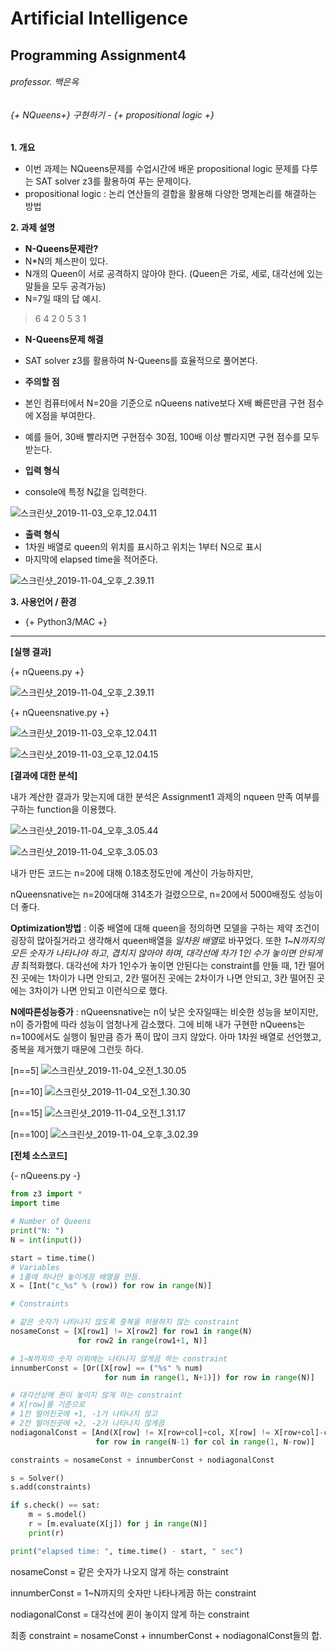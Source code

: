 Artificial Intelligence
======
Programming Assignment4
------
###### professor. 백은옥</br>
###### {+ NQueens+} 구현하기 - {+ propositional logic +}


**1. 개요**


* 이번 과제는 NQueens문제를 수업시간에 배운 propositional logic 문제를 다루는 SAT solver z3를 활용하여 푸는 문제이다.</br>
* propositional logic : 논리 연산들의 결합을 활용해 다양한 명제논리를 해결하는 방법


**2. 과제 설명**
* __N-Queens문제란?__
 * N*N의 체스판이 있다.
 * N개의 Queen이 서로 공격하지 않아야 한다. (Queen은 가로, 세로, 대각선에 있는 말들을 모두 공격가능)
 * N=7일 때의 답 예시.


> 6 4 2 0 5 3 1

* __N-Queens문제 해결__
 * SAT solver z3를 활용하여 N-Queens를 효율적으로 풀어본다.

* __주의할 점__
 * 본인 컴퓨터에서 N=20을 기준으로 nQueens native보다 X배 빠른만큼 구현 점수에 X점을 부여한다.
 * 예를 들어, 30배 빨라지면 구현점수 30점, 100배 이상 빨라지면 구현 점수를 모두 받는다.

* __입력 형식__
 * console에 특정 N값을 입력한다.


![스크린샷_2019-11-03_오후_12.04.11](/uploads/2322e1f5f02c453d576d4875e8666719/스크린샷_2019-11-03_오후_12.04.11.png)


* __출력 형식__
 * 1차원 배열로 queen의 위치를 표시하고 위치는 1부터 N으로 표시
 * 마지막에 elapsed time을 적어준다.

![스크린샷_2019-11-04_오후_2.39.11](/uploads/2decf9716a96a645c34a5d4a8b21e31f/스크린샷_2019-11-04_오후_2.39.11.png)

**3. 사용언어 / 환경**


* {+ Python3/MAC +}


---
**[실행 결과]**

{+ nQueens.py +}

![스크린샷_2019-11-04_오후_2.39.11](/uploads/670e90a64fb602f3e2670f8fff1b0c7c/스크린샷_2019-11-04_오후_2.39.11.png)

{+ nQueensnative.py +}

![스크린샷_2019-11-03_오후_12.04.11](/uploads/c8578ccfb528e882c1a986d4df3db0fd/스크린샷_2019-11-03_오후_12.04.11.png)


![스크린샷_2019-11-03_오후_12.04.15](/uploads/120ffcbb411859b5013048d844132ae7/스크린샷_2019-11-03_오후_12.04.15.png)

**[결과에 대한 분석]**


내가 계산한 결과가 맞는지에 대한 분석은 Assignment1 과제의 nqueen 만족  여부를 구하는 function을 이용했다.


![스크린샷_2019-11-04_오후_3.05.44](/uploads/f642254928cd4ddab9e72afdf76f8ba7/스크린샷_2019-11-04_오후_3.05.44.png)


![스크린샷_2019-11-04_오후_3.05.03](/uploads/b8769adc6e107fe6962ed43b73713990/스크린샷_2019-11-04_오후_3.05.03.png)


내가 만든 코드는 n=20에 대해 0.18초정도만에 계산이 가능하지만,


nQueensnative는 n=20에대해 314초가 걸렸으므로, n=20에서 5000배정도 성능이 더 좋다.


__Optimization방법__ : 이중 배열에 대해 queen을 정의하면 모델을 구하는 제약 조건이 굉장히 많아질거라고 생각해서 queen배열을 *일차원 배열*로 바꾸었다. 또한 *1~N까지의 모든 숫자가 나타나야 하고*, *겹치지 않아야 하며*, *대각선에 차가 1인 수가 놓이면 안되게끔* 최적화했다. 대각선에 차가 1인수가 놓이면 안된다는 constraint를 만들 때, 1칸 떨어진 곳에는 1차이가 나면 안되고, 2칸 떨어진 곳에는 2차이가 나면 안되고, 3칸 떨어진 곳에는 3차이가 나면 안되고 이런식으로 했다.


__N에따른성능증가__ : nQueensnative는 n이 낮은 숫자일때는 비슷한 성능을 보이지만, n이 증가함에 따라 성능이 엄청나게 감소했다. 그에 비해 내가 구현한 nQueens는 n=100에서도 실행이 될만큼 증가 폭이 많이 크지 않았다. 아마 1차원 배열로 선언했고, 중복을 제거했기 때문에 그런듯 하다.

[n==5]
![스크린샷_2019-11-04_오전_1.30.05](/uploads/99497f44fb5b467ceb2607f8a2a32bc9/스크린샷_2019-11-04_오전_1.30.05.png)

[n==10]
![스크린샷_2019-11-04_오전_1.30.30](/uploads/4e4a9d490f3e6929dcbd92346a225cde/스크린샷_2019-11-04_오전_1.30.30.png)

[n==15]
![스크린샷_2019-11-04_오전_1.31.17](/uploads/9469aa15bc41e7599920412f52199cd9/스크린샷_2019-11-04_오전_1.31.17.png)

[n==100]
![스크린샷_2019-11-04_오후_3.02.39](/uploads/ec87183e2f9319bd719c2eeb9c643914/스크린샷_2019-11-04_오후_3.02.39.png)


**[전체 소스코드]**


{- nQueens.py -}

```python
from z3 import *
import time

# Number of Queens
print("N: ")
N = int(input())

start = time.time()
# Variables
# 1줄에 하나만 놓이게끔 배열을 만듬.
X = [Int("c_%s" % (row)) for row in range(N)]

# Constraints

# 같은 숫자가 나타나지 않도록 중복을 허용하지 않는 constraint
nosameConst = [X[row1] != X[row2] for row1 in range(N)
               for row2 in range(row1+1, N)]

# 1~N까지의 숫자 이외에는 나타나지 않게끔 하는 constraint
innumberConst = [Or([X[row] == ("%s" % num)
                     for num in range(1, N+1)]) for row in range(N)]

# 대각선상에 퀸이 놓이지 않게 하는 constraint
# X[row]를 기준으로
# 1칸 떨어진곳에 +1, -1가 나타나지 않고
# 2칸 떨어진곳에 +2, -2가 나타나지 않게끔
nodiagonalConst = [And(X[row] != X[row+col]+col, X[row] != X[row+col]-col)
                   for row in range(N-1) for col in range(1, N-row)]

constraints = nosameConst + innumberConst + nodiagonalConst

s = Solver()
s.add(constraints)

if s.check() == sat:
    m = s.model()
    r = [m.evaluate(X[j]) for j in range(N)]
    print(r)

print("elapsed time: ", time.time() - start, " sec")
```

nosameConst = 같은 숫자가 나오지 않게 하는 constraint


innumberConst = 1~N까지의 숫자만 나타나게끔 하는 constraint


nodiagonalConst = 대각선에 퀸이 놓이지 않게 하는 constraint


최종 constraint = nosameConst + innumberConst + nodiagonalConst들의 합.

